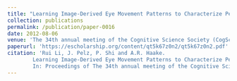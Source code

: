 ```yaml
---
title: "Learning Image-Derived Eye Movement Patterns to Characterize Perceptual Expertise"
collection: publications
permalink: /publication/paper-0016
date: 2012-08-06
venue: 'The 34th annual meeting of the Cognitive Science Society (CogSci 2012)'
paperurl: 'https://escholarship.org/content/qt5k67z0n2/qt5k67z0n2.pdf'
citation: 'Rui Li, J. Pelz, P. Shi and A.R. Haake.
        Learning Image-Derived Eye Movement Patterns to Characterize Perceptual Expertise.
        In: Proceedings of The 34th annual meeting of the Cognitive Science Society (CogSci 2012), 190-195, August 2012.'
---
```

